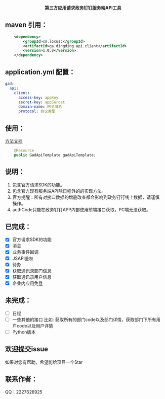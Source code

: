 <p align="center">
	<strong>第三方应用请求政务钉钉服务端API工具</strong>
</p>

## maven 引用：
```xml
    <dependency>
        <groupId>cn.locusc</groupId>
        <artifactId>ga.dingding.api.client</artifactId>
        <version>1.0.0</version>
    </dependency>
```
## application.yml 配置：
```yaml
gad:
  api:
    client:
      access-key: appKey
      secret-key: appSercet
      domain-name: 网关域名
      protocol: 协议类型
```
## 使用：
[方法文档](http://www.locusc.cn)
```java
    @Resource
    public GadApiTemplate gadApiTemplate;
```
## 说明：
1. 包含官方请求SDK的功能。
2. 包含官方现有服务端API除日程外的的实现方法。
3. 官方提醒：所有对接口数据的增删改查都会影响到政务钉钉线上数据，请谨慎操作。
4. authCode只能在政务钉钉APP内部使用前端接口获取，PC端无法获取。
## 已完成：
* [x] 官方请求SDK的功能 
* [x] 消息
* [x] 业务事件回调
* [x] JSAPI鉴权
* [x] 待办
* [x] 获取通讯录部门信息
* [x] 获取通讯录用户信息
* [x] 企业内应用免登
## 未完成：
* [ ] 日程
* [ ] 一些其他的接口 比如: 获取所有的部门code以及部门详情，获取部门下所有用户code以及用户详情
* [ ] Python版本
## 欢迎提交issue
如果对您有帮助，希望能给项目一个Star
## 联系作者：
QQ：2227628925
